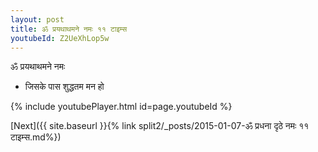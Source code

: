 ```yaml
---
layout: post
title: ॐ प्रयथाथमने नमः ११ टाइम्स
youtubeId: Z2UeXhLop5w
---
```

 
 
 ॐ प्रयथाथमने नमः  
 
 -  जिसके पास शुद्धतम मन हो 
 
  
 
  
 
 
 
 
 
 


{% include youtubePlayer.html id=page.youtubeId %}
 
[Next]({{ site.baseurl }}{% link  split2/_posts/2015-01-07-ॐ प्रधना दृठे नमः ११ टाइम्स.md%})
 
